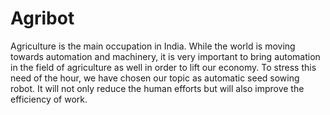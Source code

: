 # Agribot
Agriculture is the main occupation in India. While the world is moving towards automation and machinery, it is very important to bring automation in the field of agriculture as well in order to lift our economy.  To stress this need of the hour, we have chosen our topic as automatic seed sowing robot.
It will not only reduce the human efforts but will also improve the efficiency of work. 


